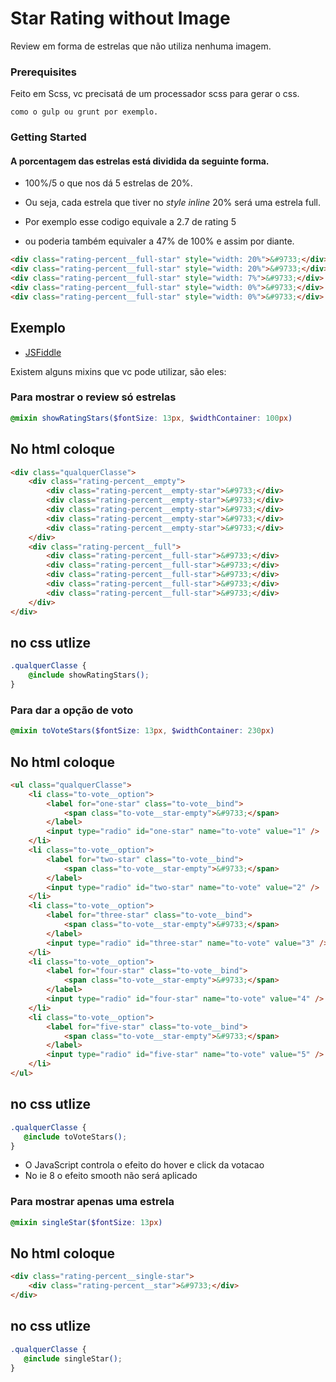 # Star Rating without Image

Review em forma de estrelas que não utiliza nenhuma imagem.

### Prerequisites

Feito em Scss, vc precisatá de um processador scss para gerar o css. 

```
como o gulp ou grunt por exemplo.
```

### Getting Started

#### A porcentagem das estrelas está dividida da seguinte forma. 
* 100%/5 o que nos dá 5 estrelas de 20%. 
* Ou seja, cada estrela que tiver no *style inline* 20% será uma estrela full.

* Por exemplo esse codigo equivale a 2.7 de rating 5 
* ou poderia também equivaler a 47% de 100% e assim por diante.

```html
<div class="rating-percent__full-star" style="width: 20%">&#9733;</div>
<div class="rating-percent__full-star" style="width: 20%">&#9733;</div>
<div class="rating-percent__full-star" style="width: 7%">&#9733;</div>
<div class="rating-percent__full-star" style="width: 0%">&#9733;</div>
<div class="rating-percent__full-star" style="width: 0%">&#9733;</div>
````

## Exemplo
* [JSFiddle](https://jsfiddle.net/r2kk3553/1/)

Existem alguns mixins que vc pode utilizar, são eles: 

### Para mostrar o review só estrelas
```scss
@mixin showRatingStars($fontSize: 13px, $widthContainer: 100px)
```
## No html coloque
```html
<div class="qualquerClasse">
    <div class="rating-percent__empty">
        <div class="rating-percent__empty-star">&#9733;</div>
        <div class="rating-percent__empty-star">&#9733;</div>
        <div class="rating-percent__empty-star">&#9733;</div>
        <div class="rating-percent__empty-star">&#9733;</div>
        <div class="rating-percent__empty-star">&#9733;</div>
    </div>
    <div class="rating-percent__full">
        <div class="rating-percent__full-star">&#9733;</div>
        <div class="rating-percent__full-star">&#9733;</div>
        <div class="rating-percent__full-star">&#9733;</div>
        <div class="rating-percent__full-star">&#9733;</div>
        <div class="rating-percent__full-star">&#9733;</div>
    </div>
</div>
```
## no css utlize
```css
.qualquerClasse {
    @include showRatingStars();
}
```

### Para dar a opção de voto
```scss
@mixin toVoteStars($fontSize: 13px, $widthContainer: 230px)
```
## No html coloque
```html
<ul class="qualquerClasse">
    <li class="to-vote__option">
        <label for="one-star" class="to-vote__bind">
            <span class="to-vote__star-empty">&#9733;</span>
        </label>
        <input type="radio" id="one-star" name="to-vote" value="1" />
    </li>
    <li class="to-vote__option">
        <label for="two-star" class="to-vote__bind">
            <span class="to-vote__star-empty">&#9733;</span>
        </label>
        <input type="radio" id="two-star" name="to-vote" value="2" />
    </li>
    <li class="to-vote__option">
        <label for="three-star" class="to-vote__bind">
            <span class="to-vote__star-empty">&#9733;</span>
        </label>
        <input type="radio" id="three-star" name="to-vote" value="3" />
    </li>
    <li class="to-vote__option">
        <label for="four-star" class="to-vote__bind">
            <span class="to-vote__star-empty">&#9733;</span>
        </label>
        <input type="radio" id="four-star" name="to-vote" value="4" />
    </li>
    <li class="to-vote__option">
        <label for="five-star" class="to-vote__bind">
            <span class="to-vote__star-empty">&#9733;</span>
        </label>
        <input type="radio" id="five-star" name="to-vote" value="5" />
    </li>
</ul>
```
## no css utlize
```css
.qualquerClasse {
   @include toVoteStars();
}
```
* O JavaScript controla o efeito do hover e click da votacao
* No ie 8 o efeito smooth não será aplicado



### Para mostrar apenas uma estrela
```scss
@mixin singleStar($fontSize: 13px)
```
## No html coloque
```html
<div class="rating-percent__single-star">
    <div class="rating-percent__star">&#9733;</div>
</div>
```
## no css utlize
```css
.qualquerClasse {
   @include singleStar();
}
```
